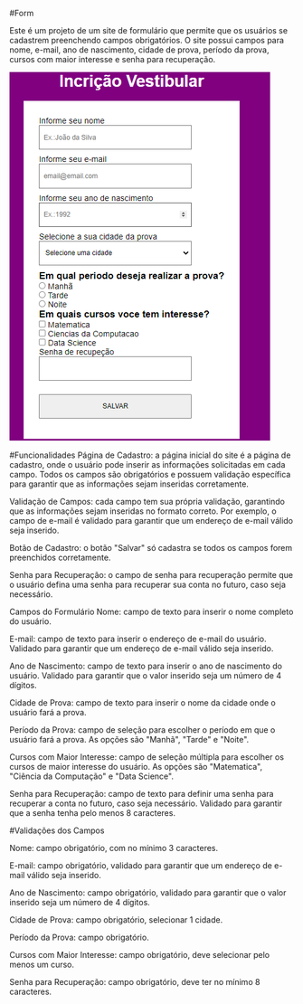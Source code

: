 #Form

Este é um projeto de um site de formulário que permite que os usuários se cadastrem preenchendo campos obrigatórios. O site possui campos para nome, e-mail, ano de nascimento, cidade de prova, período da prova, cursos com maior interesse e senha para recuperação.

<img src ="https://github.com/LucasW97/Form/blob/main/fotos/1.png">

#Funcionalidades
Página de Cadastro: a página inicial do site é a página de cadastro, onde o usuário pode inserir as informações solicitadas em cada campo. Todos os campos são obrigatórios e possuem validação específica para garantir que as informações sejam inseridas corretamente.

Validação de Campos: cada campo tem sua própria validação, garantindo que as informações sejam inseridas no formato correto. Por exemplo, o campo de e-mail é validado para garantir que um endereço de e-mail válido seja inserido.

Botão de Cadastro: o botão "Salvar" só cadastra se todos os campos forem preenchidos corretamente.

Senha para Recuperação: o campo de senha para recuperação permite que o usuário defina uma senha para recuperar sua conta no futuro, caso seja necessário.

Campos do Formulário
Nome: campo de texto para inserir o nome completo do usuário.

E-mail: campo de texto para inserir o endereço de e-mail do usuário. Validado para garantir que um endereço de e-mail válido seja inserido.

Ano de Nascimento: campo de texto para inserir o ano de nascimento do usuário. Validado para garantir que o valor inserido seja um número de 4 dígitos.

Cidade de Prova: campo de texto para inserir o nome da cidade onde o usuário fará a prova.

Período da Prova: campo de seleção para escolher o período em que o usuário fará a prova. As opções são "Manhã", "Tarde" e "Noite".

Cursos com Maior Interesse: campo de seleção múltipla para escolher os cursos de maior interesse do usuário. As opções são "Matematica", "Ciência da Computação" e "Data Science".

Senha para Recuperação: campo de texto para definir uma senha para recuperar a conta no futuro, caso seja necessário. Validado para garantir que a senha tenha pelo menos 8 caracteres.

#Validações dos Campos

Nome: campo obrigatório, com no mínimo 3 caracteres.

E-mail: campo obrigatório, validado para garantir que um endereço de e-mail válido seja inserido.

Ano de Nascimento: campo obrigatório, validado para garantir que o valor inserido seja um número de 4 dígitos.

Cidade de Prova: campo obrigatório, selecionar 1 cidade.

Período da Prova: campo obrigatório.

Cursos com Maior Interesse: campo obrigatório, deve selecionar pelo menos um curso.

Senha para Recuperação: campo obrigatório, deve ter no mínimo 8 caracteres.
